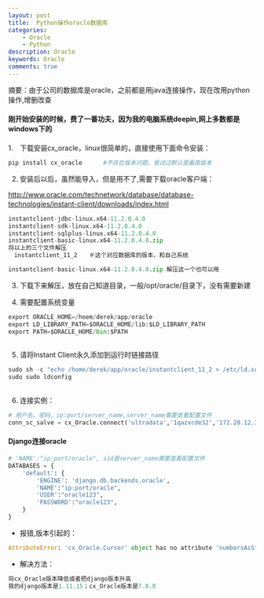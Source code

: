 ```yaml
---
layout: post
title:  Python操作oracle数据库
categories: 
    - Oracle
    - Python
description: Oracle
keywords: Oracle
comments: true
---
```


摘要：由于公司的数据库是oracle，之前都是用java连接操作，现在改用python操作,增删改查

#### 刚开始安装的时候，费了一番功夫，因为我的电脑系统deepin,网上多数都是windows下的

1.　下载安装cx_oracle，linux很简单的，直接使用下面命令安装：  

   
```python
pip install cx_oracle      #不存在版本问题，我试过默认是最高版本
```
        
2.  安装后以后，虽然能导入，但是用不了,需要下载oracle客户端：  

<http://www.oracle.com/technetwork/database/database-technologies/instant-client/downloads/index.html>　
        
```python
instantclient-jdbc-linux.x64-11.2.0.4.0
instantclient-sdk-linux.x64-11.2.0.4.0
instantclient-sqlplus-linux.x64-11.2.0.4.0
instantclient-basic-linux.x64-11.2.0.4.0.zip
将以上的三个文件解压
　instantclient_11_2　　＃这个对应数据库的版本，和自己系统

instantclient-basic-linux.x64-11.2.0.4.0.zip 解压这一个也可以用

```

3. 下载下来解压，放在自己知道目录，一般/opt/oracle/目录下，没有需要新建  
 
4. 需要配置系统变量  
        
````python
export ORACLE_HOME=/hoem/derek/app/oracle
export LD_LIBRARY_PATH=$ORACLE_HOME/lib:$LD_LIBRARY_PATH
export PATH=$ORACLE_HOME/bin:$PATH 
        
````  
      
5. 请将Instant Client永久添加到运行时链接路径  

```python
sudo sh -c "echo /home/derek/app/oracle/instantclient_11_2 > /etc/ld.so.conf.d/oracle-instantclient.conf"
sudo sudo ldconfig
    
```
6. 连接实例：

```python
# 用户名，密码，ip:port/server_name,server_name需要查看配置文件
conn_sc_salve = cx_Oracle.connect('ultradata','1qazxcde32','172.20.12.36:1521/orcloracle02')
```
#### Django连接oracle

```python
# 'NAME':"ip:port/oracle", sid是server_name需要查看配置文件
DATABASES = {
    'default': {
        'ENGINE': 'django.db.backends.oracle',
        'NAME':"ip:port/oracle",
        'USER':"oracle123",
        'PASSWORD':"oracle123",
    }
}
```

- 报错,版本引起的：
```python
AttributeError: 'cx_Oracle.Cursor' object has no attribute 'numbersAsStrings'
```
- 解决方法：
```python
将cx_Oracle版本降低或者把django版本升高
我的django版本是1.11.15；cx_Oracle版本是7.0.0
```

        

    


